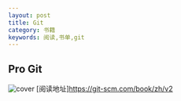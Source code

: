```yaml
---
layout: post
title: Git
category: 书籍
keywords: 阅读,书单,git
---
```


## Pro Git 

![cover](https://git-scm.com/images/books/pro-git@2x.jpg)
[阅读地址]https://git-scm.com/book/zh/v2
